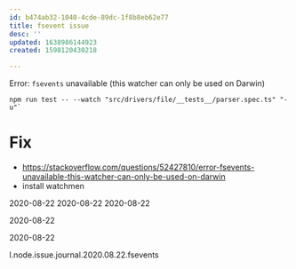 ```yaml
---
id: b474ab32-1040-4cde-89dc-1f8b8eb62e77
title: fsevent issue
desc: ''
updated: 1638986144923
created: 1598120430218

---
```


Error: `fsevents` unavailable (this watcher can only be used on Darwin)


```
npm run test -- --watch "src/drivers/file/__tests__/parser.spec.ts" "-u"`
```

# Fix
- https://stackoverflow.com/questions/52427810/error-fsevents-unavailable-this-watcher-can-only-be-used-on-darwin
- install watchmen

2020-08-22
2020-08-22
2020-08-22

2020-08-22

2020-08-22

l.node.issue.journal.2020.08.22.fsevents
